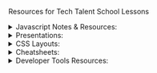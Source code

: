 Resources for Tech Talent School Lessons

<details>
<summary>Javascript Notes & Resources:</summary>
<ul>
<li><a href="javascript/introduction.html" target="_blank">JS Fundamentals</a> </li>
<li><a href="javascript/fundamentals/README.md">JS Fundamentals Resources</a></li> 
<li><a href="javascript/intermediate.html" target="_blank">JS Intermediate</a> </li>
<li><a href="javascript/advanced.html" target="_blank">JS Advanced</a> </li>
<li><a href="javascript/intermediate/README.md">JS Intermediate &Advanced Resources</a></li>
<li><a href="javascript/node/node.html">NodeJS</a></li>
<li><a href="javascript/react-resources.md">React Resources</a></li>

</ul>
</details>

<details>
<summary>Presentations:</summary>
<a href="Bootstrap/Bootstrap 4.pdf">Bootstrap 4</a>
</details>

<details>
<summary>CSS Layouts:</summary>
<ul>
<li><a href="CSS/Flexbox.md">Flexbox</a></li>
<li><a href="CSS/CssGrid.md">Css Grid</a></li>
</ul>
</details>

<details>
<summary>Cheatsheets:</summary>
<ul>
<li><a href="Cheatsheets/CSS-selectors-cheatsheet.pdf">CSS Selectors</a></li>
<li><a href="Cheatsheets/css-cheat-sheet.pdf">CSS3 Cheatsheet</a></li>
</ul>
</details>

<details>
<summary>Developer Tools Resources:</summary>
<ul>
<li><a href="DevTools/Developer Tools.md">Developer Tools</a></li>
<li><a href="DevTools/Typography.md">Typography</a></li>
</ul>
</details>
